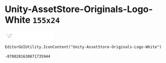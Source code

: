 # Unity-AssetStore-Originals-Logo-White `155x24`
<img src="/img/Unity-AssetStore-Originals-Logo-White.png" width=155 height=24>

``` CSharp
EditorGUIUtility.IconContent("Unity-AssetStore-Originals-Logo-White")
```
```
-8708281630871735944
```
